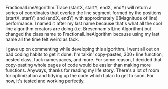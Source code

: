 FractionalLineAlgorithm.Trace (startX, startY, endX, endY) will return a series of coordinates that overlap the line segment formed by the positions (startX, startY) and (endX, endY) with approximately 0(Magnitude of line) performance. I named it after my last name because that's what all the cool line algorithm creators are doing (i.e. Bresenham's Line Algorithm) but changed the class name to FractionalLineAlgorithm because using my last name all the time felt weird as fack.

I gave up on commenting while developing this algorithm. I  went all out on bad coding habits to get it done. I'm talkin' copy-pastes, 300+ line function, nested class, fuck namespaces, and more. For some reason, I decided that copy-pasting whole pages of code would be easier than making more functions. Anyways, thanks for reading my life story. There's a lot of room for optimization and tidying up the code which I plan to get to soon. For now, it's tested and working perfectly.
